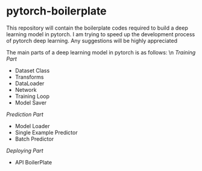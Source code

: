 # pytorch-boilerplate
This repository will contain the boilerplate codes required to build a deep learning model in pytorch. I am trying to speed up the development process of pytorch deep learning. Any suggestions will be highly appreciated


The main parts of a deep learning model in pytorch is as follows:
\n
*Training Part*
- Dataset Class
- Transforms
- DataLoader
- Network
- Training Loop
- Model Saver

*Prediction Part*
- Model Loader
- Single Example Predictor
- Batch Predictor

*Deploying Part*
- API BoilerPlate